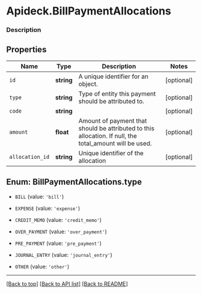 # Apideck.BillPaymentAllocations

### Description

## Properties
Name | Type | Description | Notes
------------ | ------------- | ------------- | -------------
`id` | **string** | A unique identifier for an object. | [optional] 
`type` | **string** | Type of entity this payment should be attributed to. | [optional] 
`code` | **string** |  | [optional] 
`amount` | **float** | Amount of payment that should be attributed to this allocation. If null, the total_amount will be used. | [optional] 
`allocation_id` | **string** | Unique identifier of the allocation | [optional] 





<a name="TYPE"></a>
## Enum: BillPaymentAllocations.type


* `BILL` (value: `'bill'`)

* `EXPENSE` (value: `'expense'`)

* `CREDIT_MEMO` (value: `'credit_memo'`)

* `OVER_PAYMENT` (value: `'over_payment'`)

* `PRE_PAYMENT` (value: `'pre_payment'`)

* `JOURNAL_ENTRY` (value: `'journal_entry'`)

* `OTHER` (value: `'other'`)




---

[[Back to top]](#) [[Back to API list]](../../../../README.md#documentation-for-api-endpoints) [[Back to README]](../../../../README.md)


